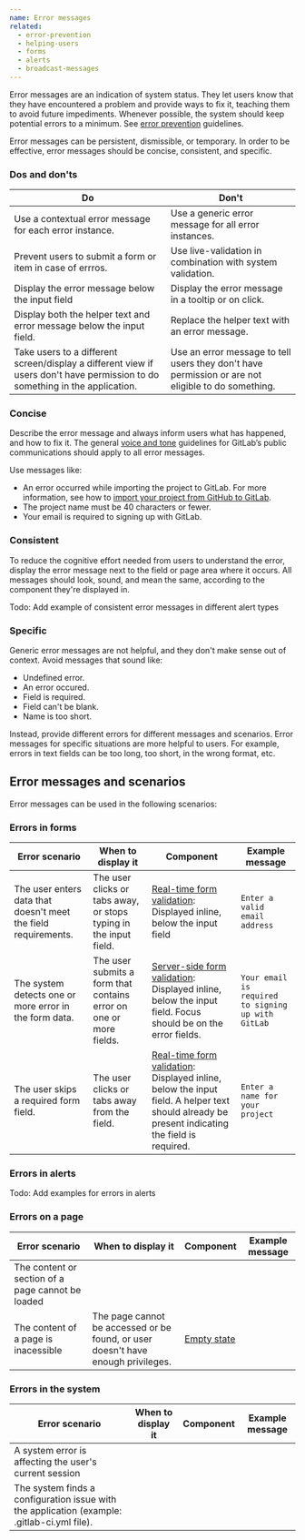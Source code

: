 ```yaml
---
name: Error messages
related:
  - error-prevention
  - helping-users
  - forms
  - alerts
  - broadcast-messages
---
```


Error messages are an indication of system status. They let users know that they have encountered a problem and provide ways to fix it, teaching them to avoid future impediments. Whenever possible, the system should keep potential errors to a minimum. See [error prevention](usability/error-prevention) guidelines.

Error messages can be persistent, dismissible, or temporary. In order to be effective, error messages should be concise, consistent, and specific.

### Dos and don'ts

| Do | Don't|
| --- | --- |
| Use a contextual error message for each error instance. | Use a generic error message for all error instances. |
| Prevent users to submit a form or item in case of errros. | Use live-validation in combination with system validation. | 
| Display the error message below the input field | Display the error message in a tooltip or on click. |
| Display both the helper text and error message below the input field. | Replace the helper text with an error message. |
| Take users to a different screen/display a different view if users don't have permission to do something in the application. | Use an error message to tell users they don't have permission or are not eligible to do something. |

### Concise

Describe the error message and always inform users what has happened, and how to fix it. The general [voice and tone](https://design.gitlab.com/brand-content/voice-and-tone) guidelines for GitLab’s public communications should apply to all error messages.

Use messages like:

* An error occurred while importing the project to GitLab. For more information, see how to [import your project from GitHub to GitLab](https://docs.gitlab.com/ee/user/project/import/github.html).
* The project name must be 40 characters or fewer.
* Your email is required to signing up with GitLab.

### Consistent

To reduce the cognitive effort needed from users to understand the error, display the error message next to the field or page area where it occurs. All messages should look, sound, and mean the same, according to the component they're displayed in.

Todo: Add example of consistent error messages in different alert types

### Specific

Generic error messages are not helpful, and they don't make sense out of context. Avoid messages that sound like:

* Undefined error.
* An error occured.
* Field is required.
* Field can't be blank.
* Name is too short.

Instead, provide different errors for different messages and scenarios. Error messages for specific situations are more helpful to users. For example, errors in text fields can be too long, too short, in the wrong format, etc.

## Error messages and scenarios

Error messages can be used in the following scenarios:

### Errors in forms

| Error scenario | When to display it | Component | Example message |
| --- | --- | --- | --- |
| The user enters data that doesn't meet the field requirements. | The user clicks or tabs away, or stops typing in the input field. | [Real-time form validation](components/forms#validation): Displayed inline, below the input field | `Enter a valid email address` |
| The system detects one or more error in the form data. | The user submits a form that contains error on one or more fields. | [Server-side form validation](components/forms#validation): Displayed inline, below the input field. Focus should be on the error fields. | `Your email is required to signing up with GitLab` |
| The user skips a required form field. | The user clicks or tabs away from the field. | [Real-time form validation](components/forms#validation): Displayed inline, below the input field. A helper text should already be present indicating the field is required. | `Enter a name for your project` |

### Errors in alerts

Todo: Add examples for errors in alerts

### Errors on a page

| Error scenario | When to display it | Component | Example message |
| --- | --- | --- | --- |
| The content or section of a page cannot be loaded |  |  | | 
| The content of a page is inacessible | The page cannot be accessed or be found, or user doesn't have enough privileges. | [Empty state](regions/empty-states) |  |

### Errors in the system

| Error scenario | When to display it | Component | Example message |
| --- | --- | --- | --- |
| A system error is affecting the user's current session | | | |
| The system finds a configuration issue with the application (example: .gitlab-ci.yml file). | | | |

